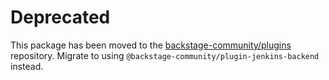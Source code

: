 # Deprecated

This package has been moved to the [backstage-community/plugins](https://github.com/backstage/community-plugins) repository. Migrate to using `@backstage-community/plugin-jenkins-backend` instead.
